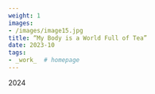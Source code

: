 ```yaml
---
weight: 1
images:
- /images/image15.jpg
title: “My Body is a World Full of Tea”
date: 2023-10
tags:
- _work_  # homepage
---
```

2024

